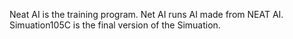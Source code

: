 Neat AI is  the training program. Net AI runs AI made from NEAT AI. Simuation105C is the final version of the Simuation.
